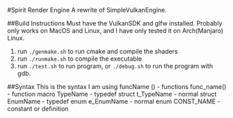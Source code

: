 #Spirit Render Engine
A rewrite of SimpleVulkanEngine.

##Build Instructions
Must have the VulkanSDK and glfw installed. Probably only works on MacOS and Linux, and I have only tested
it on Arch(Manjaro) Linux.
 1. run `./genmake.sh` to run cmake and compile the shaders
 2. run `./runmake.sh` to compile the executable
 2. run `./test.sh` to run program, or `./debug.sh` to run the program with gdb.

##Syntax
This is the syntax I am using
 funcName () - functions
 func_name() - function macro
 TypeName - typedef struct
 t_TypeName - normal struct
 EnumName - typedef enum
 e_EnumName - normal enum
 CONST_NAME - constant or definition